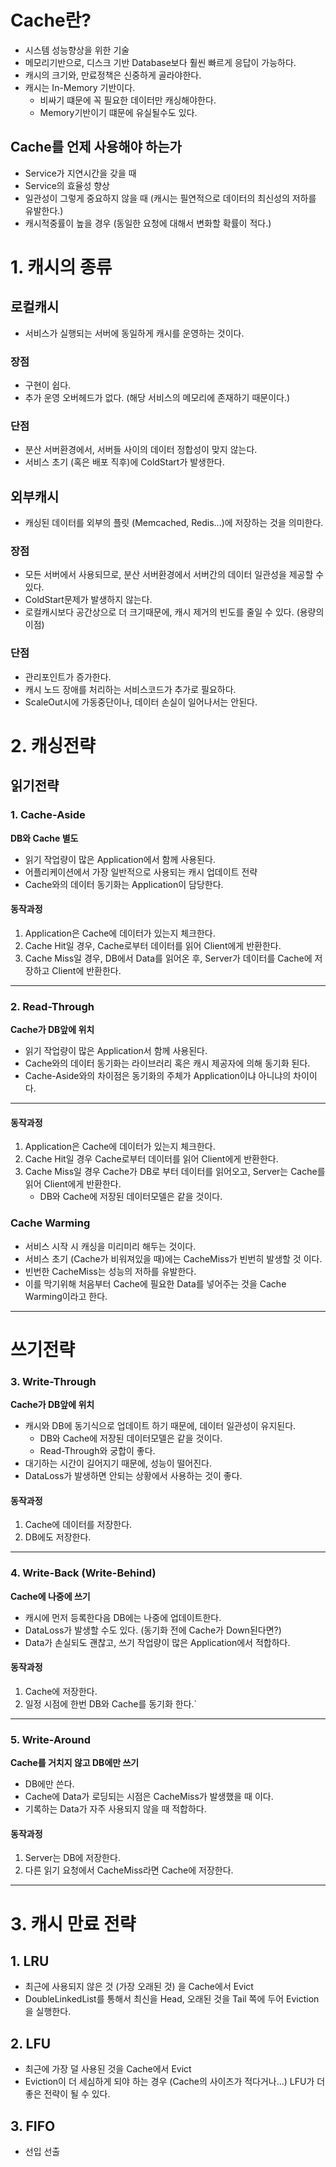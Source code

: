 # Cache란?
- 시스템 성능향상을 위한 기술
- 메모리기반으로, 디스크 기반 Database보다 훨씬 빠르게 응답이 가능하다.
- 캐시의 크기와, 만료정책은 신중하게 골라야한다.
- 캐시는 In-Memory 기반이다.
  - 비싸기 떄문에 꼭 필요한 데이터만 캐싱해야한다.
  - Memory기반이기 떄문에 유실될수도 있다.

## Cache를 언제 사용해야 하는가
- Service가 지연시간을 갖을 때
- Service의 효율성 향상 
- 일관성이 그렇게 중요하지 않을 때 (캐시는 필연적으로 데이터의 최신성의 저하를 유발한다.)
- 캐시적중률이 높을 경우 (동일한 요청에 대해서 변화할 확률이 적다.)

# 1. 캐시의 종류

## 로컬캐시
- 서비스가 실행되는 서버에 동일하게 캐시를 운영하는 것이다.
### 장점
- 구현이 쉽다.
- 추가 운영 오버헤드가 없다. (해당 서비스의 메모리에 존재하기 때문이다.)
### 단점
- 분산 서버환경에서, 서버들 사이의 데이터 정합성이 맞지 않는다.
- 서비스 초기 (혹은 배포 직후)에 ColdStart가 발생한다.

## 외부캐시
- 캐싱된 데이터를 외부의 플릿 (Memcached, Redis...)에 저장하는 것을 의미한다.

### 장점
- 모든 서버에서 사용되므로, 분산 서버환경에서 서버간의 데이터 일관성을 제공할 수 있다.
- ColdStart문제가 발생하지 않는다.
- 로컬캐시보다 공간상으로 더 크기때문에, 캐시 제거의 빈도를 줄일 수 있다. (용량의 이점)

### 단점
- 관리포인트가 증가한다.
- 캐시 노드 장애를 처리하는 서비스코드가 추가로 필요하다.
- ScaleOut시에 가동중단이나, 데이터 손실이 일어나서는 안된다.

# 2. 캐싱전략

## 읽기전략

### 1. Cache-Aside

**DB와 Cache 별도**

- 읽기 작업량이 많은 Application에서 함께 사용된다.
- 어플리케이션에서 가장 일반적으로 사용되는 캐시 업데이트 전략
- Cache와의 데이터 동기화는 Application이 담당한다.

#### 동작과정

1. Application은 Cache에 데이터가 있는지 체크한다.
2. Cache Hit일 경우, Cache로부터 데이터를 읽어 Client에게 반환한다.
3. Cache Miss일 경우, DB에서 Data를 읽어온 후, Server가 데이터를 Cache에 저장하고 Client에 반환한다.

***

### 2. Read-Through
**Cache가 DB앞에 위치**

- 읽기 작업량이 많은 Application서 함께 사용된다.
- Cache와의 데이터 동기화는 라이브러리 혹은 캐시 제공자에 의해 동기화 된다.
- Cache-Aside와의 차이점은 동기화의 주체가 Application이냐 아니냐의 차이이다.

***

#### 동작과정

1. Application은 Cache에 데이터가 있는지 체크한다.
2. Cache Hit일 경우 Cache로부터 데이터를 읽어 Client에게 반환한다.
3. Cache Miss일 경우 Cache가 DB로 부터 데이터를 읽어오고, Server는 Cache를 읽어 Client에게 반환한다.
    - DB와 Cache에 저장된 데이터모델은 같을 것이다.

### Cache Warming

- 서비스 시작 시 캐싱을 미리미리 해두는 것이다.
- 서비스 초기 (Cache가 비워져있을 때)에는 CacheMiss가 빈번히 발생할 것 이다.
- 빈번한 CacheMiss는 성능의 저하를 유발한다.
- 이를 막기위해 처음부터 Cache에 필요한 Data를 넣어주는 것을 Cache Warming이라고 한다.

***

# 쓰기전략

### 3. Write-Through
**Cache가 DB앞에 위치**

- 캐시와 DB에 동기식으로 업데이트 하기 때문에, 데이터 일관성이 유지된다.
    - DB와 Cache에 저장된 데이터모델은 같을 것이다.
    - Read-Through와 궁합이 좋다.
- 대기하는 시간이 길어지기 때문에, 성능이 떨어진다.
- DataLoss가 발생하면 안되는 상황에서 사용하는 것이 좋다.

#### 동작과정

1. Cache에 데이터를 저장한다.
2. DB에도 저장한다.

***

### 4. Write-Back (Write-Behind)
**Cache에 나중에 쓰기**

- 캐시에 먼저 등록한다음 DB에는 나중에 업데이트한다.
- DataLoss가 발생할 수도 있다. (동기화 전에 Cache가 Down된다면?)
- Data가 손실되도 괜찮고, 쓰기 작업량이 많은 Application에서 적합하다.

#### 동작과정

1. Cache에 저장한다.
2. 일정 시점에 한번 DB와 Cache를 동기화 한다.`

***

### 5. Write-Around
**Cache를 거치지 않고 DB에만 쓰기**
- DB에만 쓴다.
- Cache에 Data가 로딩되는 시점은 CacheMiss가 발생했을 때 이다.
- 기록하는 Data가 자주 사용되지 않을 때 적합하다.

#### 동작과정
1. Server는 DB에 저장한다.
2. 다른 읽기 요청에서 CacheMiss라면 Cache에 저장한다. 

***

# 3. 캐시 만료 전략

## 1. LRU
- 최근에 사용되지 않은 것 (가장 오래된 것) 을 Cache에서 Evict
- DoubleLinkedList를 통해서 최신을 Head, 오래된 것을 Tail 쪽에 두어 Eviction을 실행한다.

## 2. LFU
- 최근에 가장 덜 사용된 것을 Cache에서 Evict
- Eviction이 더 세심하게 되야 하는 경우 (Cache의 사이즈가 적다거나...) LFU가 더 좋은 전략이 될 수 있다.

## 3. FIFO
- 선입 선출




